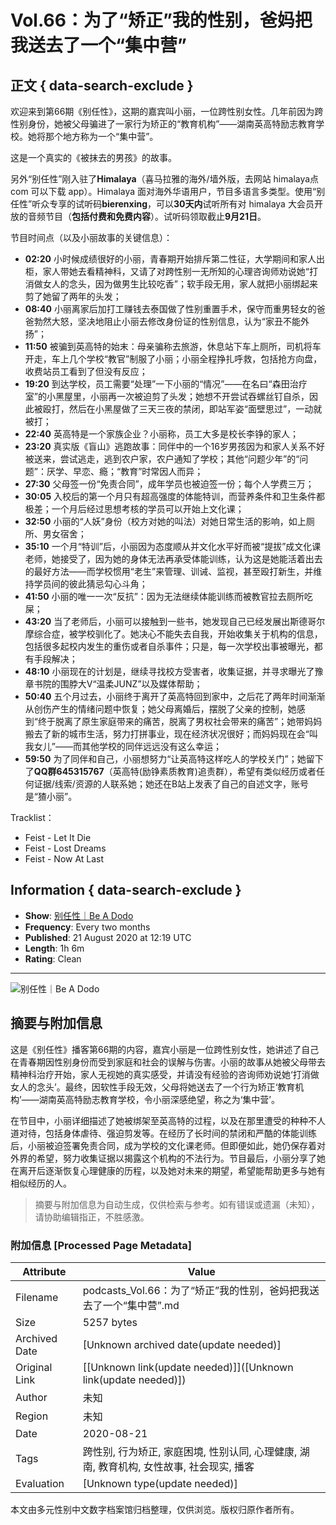# Vol.66：为了“矫正”我的性别，爸妈把我送去了一个“集中营”

## 正文 { data-search-exclude }


欢迎来到第66期《别任性》，这期的嘉宾叫小丽，一位跨性别女性。几年前因为跨性别身份，她被父母骗进了一家行为矫正的“教育机构”——湖南英高特励志教育学校。她将那个地方称为一个“集中营”。

这是一个真实的《被抹去的男孩》的故事。

另外“别任性”刚入驻了**Himalaya**（喜马拉雅的海外/墙外版，去网站 himalaya点com 可以下载 app）。Himalaya 面对海外华语用户，节目多语言多类型。使用“别任性”听众专享的试听码**bierenxing**，可以**30天内**试听所有对 himalaya 大会员开放的音频节目（**包括付费和免费内容**）。试听码领取截止**9月21日**。

节目时间点（以及小丽故事的关键信息）：

- **02:20** 小时候成绩很好的小丽，青春期开始排斥第二性征，大学期间和家人出柜，家人带她去看精神科，又请了对跨性别一无所知的心理咨询师劝说她“打消做女人的念头，因为做男生比较吃香”；软手段无用，家人就把小丽绑起来剪了她留了两年的头发；
- **08:40** 小丽离家后加打工赚钱去泰国做了性别重置手术，保守而重男轻女的爸爸勃然大怒，坚决地阻止小丽去修改身份证的性别信息，认为“家丑不能外扬”；
- **11:50** 被骗到英高特的始末：母亲骗称去旅游，休息站下车上厕所，司机将车开走，车上几个学校“教官”制服了小丽；小丽全程挣扎呼救，包括抢方向盘，收费站员工看到了但没有反应；
- **19:20** 到达学校，员工需要“处理”一下小丽的“情况”——在名曰“森田治疗室”的小黑屋里，小丽再一次被迫剪了头发；她想不开尝试吞螺丝钉自杀，因此被殴打，然后在小黑屋做了三天三夜的禁闭，即站军姿“面壁思过”，一动就被打；
- **22:40** 英高特是一个家族企业？小丽称，员工大多是校长李铮的家人；
- **23:20** 真实版《盲山》逃跑故事：同伴中的一个16岁男孩因为和家人关系不好被送来，尝试逃走，逃到农户家，农户通知了学校；其他“问题少年”的“问题”：厌学、早恋、瘾；“教育”时常因人而异；
- **27:30** 父母签一份“免责合同”，成年学员也被迫签一份；每个人学费三万；
- **30:05** 入校后的第一个月只有超高强度的体能特训，而营养条件和卫生条件都极差；一个月后经过思想考核的学员可以开始上文化课；
- **32:50** 小丽的“人妖”身份（校方对她的叫法）对她日常生活的影响，如上厕所、男女宿舍；
- **35:10** 一个月“特训”后，小丽因为态度顺从并文化水平好而被“提拔”成文化课老师，她接受了，因为她的身体无法再承受体能训练，认为这是她能活着出去的最好方法——而学校惯用“老生”来管理、训诫、监视，甚至殴打新生，并维持学员间的彼此猜忌勾心斗角；
- **41:50** 小丽的唯一一次“反抗”：因为无法继续体能训练而被教官拉去厕所吃屎；
- **43:20** 当了老师后，小丽可以接触到一些书，她发现自己已经发展出斯德哥尔摩综合症，被学校驯化了。她决心不能失去自我，开始收集关于机构的信息，包括很多起校内发生的重伤或者自杀事件；只是，每一次学校出事被曝光，都有手段解决；
- **48:10** 小丽现在的计划是，继续寻找校方受害者，收集证据，并寻求曝光了豫章书院的围脖大V“温柔JUNZ”以及媒体帮助；
- **50:40** 五个月过去，小丽终于离开了英高特回到家中，之后花了两年时间渐渐从创伤产生的情绪问题中恢复；她父母离婚后，摆脱了父亲的控制，她感到“终于脱离了原生家庭带来的痛苦，脱离了男权社会带来的痛苦”；她带妈妈搬去了新的城市生活，努力打拼事业，现在经济状况很好；而妈妈现在会“叫我女儿”——而其他学校的同伴远远没有这么幸运；
- **59:50** 为了同伴和自己，小丽想努力“让英高特这样吃人的学校关门”；她留下了**QQ群645315767**（英高特(励铮素质教育)追责群），希望有类似经历或者任何证据/线索/资源的人联系她；她还在B站上发表了自己的自述文字，账号是“猹小丽”。

Tracklist：

- Feist - Let It Die
- Feist - Lost Dreams
- Feist - Now At Last

## Information { data-search-exclude }

- **Show**: [别任性｜Be A Dodo](https://podcasts.apple.com/gb/podcast/%E5%88%AB%E4%BB%BB%E6%80%A7-be-a-dodo/id1504822434)
- **Frequency**: Every two months
- **Published**: 21 August 2020 at 12:19 UTC
- **Length**: 1h 6m
- **Rating**: Clean

---

![别任性｜Be A Dodo](/assets/artwork/1x1.gif)
<!-- tcd_original_link https://podcasts.apple.com/gb/podcast/vol-66-%E4%B8%BA%E4%BA%86-%E7%9F%AB%E6%AD%A3-%E6%88%91%E7%9A%84%E6%80%A7%E5%88%AB-%E7%88%B8%E5%A6%88%E6%8A%8A%E6%88%91%E9%80%81%E5%8E%BB%E4%BA%86%E4%B8%80%E4%B8%AA-%E9%9B%86%E4%B8%AD%E8%90%A5/id1504822434?i=1000488786898 -->


## 摘要与附加信息

<!-- tcd_abstract -->
这是《别任性》播客第66期的内容，嘉宾小丽是一位跨性别女性，她讲述了自己在青春期因性别身份而受到家庭和社会的误解与伤害。小丽的故事从她被父母带去精神科治疗开始，家人无视她的真实感受，并请没有经验的咨询师劝说她‘打消做女人的念头’。最终，因软性手段无效，父母将她送去了一个行为矫正‘教育机构’——湖南英高特励志教育学校，令小丽深感绝望，称之为‘集中营’。
 
在节目中，小丽详细描述了她被绑架至英高特的过程，以及在那里遭受的种种不人道对待，包括身体虐待、强迫剪发等。在经历了长时间的禁闭和严酷的体能训练后，小丽被迫签署免责合同，成为学校的文化课老师。但即便如此，她仍保存着对外界的希望，努力收集证据以揭露这个机构的不法行为。节目最后，小丽分享了她在离开后逐渐恢复心理健康的历程，以及她对未来的期望，希望能帮助更多与她有相似经历的人。
<!-- tcd_abstract_end -->

> 摘要与附加信息为自动生成，仅供检索与参考。如有错误或遗漏（未知），请协助编辑指正，不胜感激。

### 附加信息 [Processed Page Metadata]

| Attribute       | Value                                  |
|-----------------|----------------------------------------|
| Filename        | podcasts_Vol.66：为了“矫正”我的性别，爸妈把我送去了一个“集中营”.md                             |
| Size            | 5257 bytes                           |
| Archived Date   | [Unknown archived date(update needed)]                             |
| Original Link   | [[Unknown link(update needed)]]([Unknown link(update needed)])                       |
| Author          | 未知                               |
| Region          | 未知                               |
| Date            | 2020-08-21                                 |
| Tags            | 跨性别, 行为矫正, 家庭困境, 性别认同, 心理健康, 湖南, 教育机构, 女性故事, 社会现实, 播客                                 |
| Evaluation            | [Unknown type(update needed)]                                 |
<!-- tcd_table_end -->

本文由多元性别中文数字档案馆归档整理，仅供浏览。版权归原作者所有。
